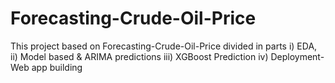 # Forecasting-Crude-Oil-Price
This project based on Forecasting-Crude-Oil-Price divided in parts i) EDA, ii) Model based &amp; ARIMA predictions iii) XGBoost Prediction iv) Deployment-Web app building 
